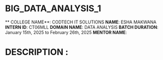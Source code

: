 # BIG_DATA_ANALYSIS_1
** COLLEGE NAME**: CODTECH IT SOLUTIONS
**NAME**: ESHA MAKWANA
**INTERN ID**: CT06MLL
**DOMAIN NAME**: DATA ANALYSIS
**BATCH DURATION**: January 15th, 2025 to February 26th, 2025
**MENTOR NAME**:
# DESCRIPTION :
